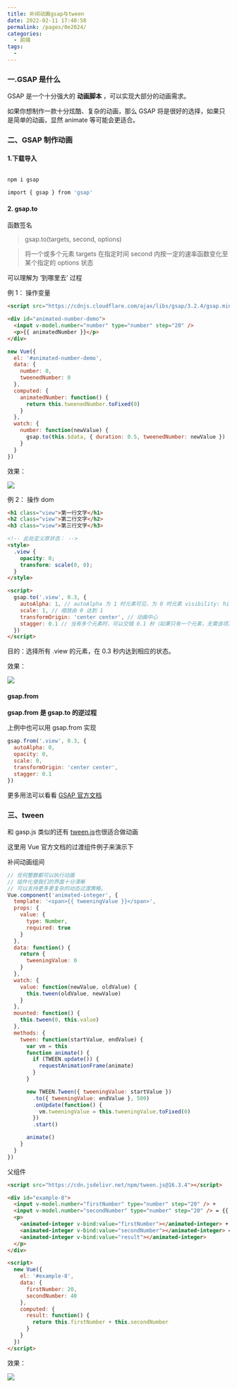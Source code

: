 ```yaml
---
title: 补间动画gsap与tween
date: 2022-02-11 17:40:58
permalink: /pages/0e2024/
categories:
  - 前端
tags:
  -
---
```


### 一.GSAP 是什么

GSAP 是一个十分强大的 **动画脚本** ，可以实现大部分的动画需求。

如果你想制作一款十分炫酷、复杂的动画，那么 GSAP 将是很好的选择，如果只是简单的动画，显然 animate 等可能会更适合。

### 二、GSAP 制作动画

#### 1.下载导入

```sh

npm i gsap

import { gsap } from 'gsap'

```

#### 2. gsap.to

函数签名

> gsap.to(targets, second, options)

> 将一个或多个元素 targets 在指定时间 second 内按一定的速率函数变化至某个指定的 options 状态

可以理解为 ‘到哪里去’ 过程

例 1： 操作变量

```html
<script src="https://cdnjs.cloudflare.com/ajax/libs/gsap/3.2.4/gsap.min.js"></script>

<div id="animated-number-demo">
  <input v-model.number="number" type="number" step="20" />
  <p>{{ animatedNumber }}</p>
</div>
```

```js
new Vue({
  el: '#animated-number-demo',
  data: {
    number: 0,
    tweenedNumber: 0
  },
  computed: {
    animatedNumber: function() {
      return this.tweenedNumber.toFixed(0)
    }
  },
  watch: {
    number: function(newValue) {
      gsap.to(this.$data, { duration: 0.5, tweenedNumber: newValue })
    }
  }
})
```

效果：

![](https://gitee.com/gan_chuan_yin/blog-image/raw/master/img/1112.gif)

例 2： 操作 dom

```html
<h1 class="view">第一行文字</h1>
<h2 class="view">第二行文字</h2>
<h3 class="view">第三行文字</h3>

<!-- 此处定义原状态： -->
<style>
  .view {
    opacity: 0;
    transform: scale(0, 0);
  }
</style>

<script>
  gsap.to('.view', 0.3, {
    autoAlpha: 1, // autoAlpha 为 1 时元素可见，为 0 时元素 visibility: hidden; ，该选项性能优于 opacity 的变化
    scale: 1, // 缩放由 0 达到 1
    transformOrigin: 'center center', // 动画中心
    stagger: 0.1 // 当有多个元素时，可以交错 0.1 秒（如果只有一个元素，无需该项）
  })
</script>
```

目的：选择所有 .view 的元素，在 0.3 秒内达到相应的状态。

效果：

![](https://gitee.com/gan_chuan_yin/blog-image/raw/master/img/20200913172526823.gif)

#### gsap.from

**gsap.from 是 gsap.to 的逆过程**

上例中也可以用 gsap.from 实现

```js
gsap.from('.view', 0.3, {
  autoAlpha: 0,
  opacity: 0,
  scale: 0,
  transformOrigin: 'center center',
  stagger: 0.1
})
```

更多用法可以看看 [GSAP 官方文档](https://greensock.com/get-started/#tweening-basics)

### 三、tween

和 gasp.js 类似的还有 [tween.js](https://github.com/tweenjs/tween.js/blob/master/docs/user_guide.md)也很适合做动画

这里用 Vue 官方文档的过渡组件例子来演示下

补间动画组间

```js
// 任何整数都可以执行动画
// 组件化使我们的界面十分清晰
// 可以支持更多更复杂的动态过渡策略。
Vue.component('animated-integer', {
  template: '<span>{{ tweeningValue }}</span>',
  props: {
    value: {
      type: Number,
      required: true
    }
  },
  data: function() {
    return {
      tweeningValue: 0
    }
  },
  watch: {
    value: function(newValue, oldValue) {
      this.tween(oldValue, newValue)
    }
  },
  mounted: function() {
    this.tween(0, this.value)
  },
  methods: {
    tween: function(startValue, endValue) {
      var vm = this
      function animate() {
        if (TWEEN.update()) {
          requestAnimationFrame(animate)
        }
      }

      new TWEEN.Tween({ tweeningValue: startValue })
        .to({ tweeningValue: endValue }, 500)
        .onUpdate(function() {
          vm.tweeningValue = this.tweeningValue.toFixed(0)
        })
        .start()

      animate()
    }
  }
})
```

父组件

```html
<script src="https://cdn.jsdelivr.net/npm/tween.js@16.3.4"></script>

<div id="example-8">
  <input v-model.number="firstNumber" type="number" step="20" /> +
  <input v-model.number="secondNumber" type="number" step="20" /> = {{ result }}
  <p>
    <animated-integer v-bind:value="firstNumber"></animated-integer> +
    <animated-integer v-bind:value="secondNumber"></animated-integer> =
    <animated-integer v-bind:value="result"></animated-integer>
  </p>
</div>

<script>
  new Vue({
    el: '#example-8',
    data: {
      firstNumber: 20,
      secondNumber: 40
    },
    computed: {
      result: function() {
        return this.firstNumber + this.secondNumber
      }
    }
  })
</script>
```

效果：

![](https://gitee.com/gan_chuan_yin/blog-image/raw/master/img/1323.gif)

